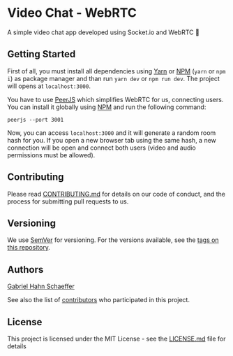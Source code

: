 # Video Chat - WebRTC

A simple video chat app developed using Socket.io and WebRTC :movie_camera:

## Getting Started

First of all, you must install all dependencies using [Yarn](https://yarnpkg.com/) or [NPM](https://www.npmjs.com/) (``yarn`` or ``npm i``) as package manager and than run ``yarn dev`` or ``npm run dev``. The project will opens at ``localhost:3000``.

You have to use [PeerJS](https://peerjs.com/) which simplifies WebRTC for us, connecting users. You can install it globally using [NPM](https://www.npmjs.com/) and run the following command:

``peerjs --port 3001``

Now, you can access ``localhost:3000`` and it will generate a random room hash for you. If you open a new browser tab using the same hash, a new connection will be open and connect both users (video and audio permissions must be allowed).

## Contributing

Please read [CONTRIBUTING.md](https://gist.github.com/PurpleBooth/b24679402957c63ec426) for details on our code of conduct, and the process for submitting pull requests to us.

## Versioning

We use [SemVer](http://semver.org/) for versioning. For the versions available, see the [tags on this repository](https://github.com/gabriel-hahn/video-chat-webrtc/tags).

## Authors

[Gabriel Hahn Schaeffer](https://github.com/gabriel-hahn/)

See also the list of [contributors](https://github.com/gabriel-hahn/video-chat-webrtc/contributors) who participated in this project.

## License

This project is licensed under the MIT License - see the [LICENSE.md](LICENSE) file for details
